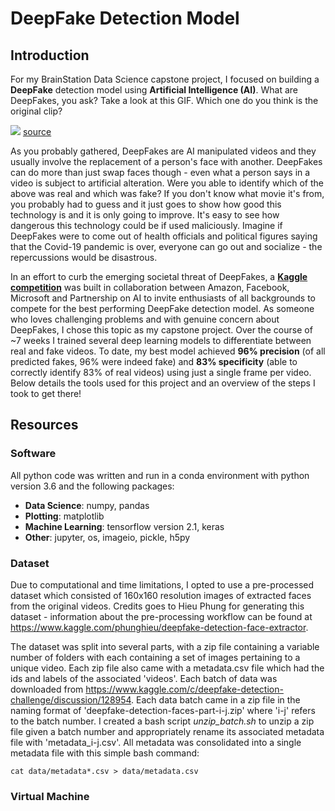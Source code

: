# DeepFake Detection Model

## Introduction

For my BrainStation Data Science capstone project, I focused on building a **DeepFake** detection model using **Artificial Intelligence (AI)**. What are DeepFakes, you ask? Take a look at this GIF. Which one do you think is the original clip?

![](https://github.com/sdlee94/BrainStation_Capstone/blob/master/deepfake.gif)
[source](https://tenor.com/view/deep-fakes-ctrl-shift-face-smiles-shrugs-gif-14641388)

As you probably gathered, DeepFakes are AI manipulated videos and they usually involve the replacement of a person's face with another. DeepFakes can do more than just swap faces though - even what a person says in a video is subject to artificial alteration. Were you able to identify which of the above was real and which was fake? If you don't know what movie it's from, you probably had to guess and it just goes to show how good this technology is and it is only going to improve. It's easy to see how dangerous this technology could be if used maliciously. Imagine if DeepFakes were to come out of health officials and political figures saying that the Covid-19 pandemic is over, everyone can go out and socialize - the repercussions would be disastrous.

In an effort to curb the emerging societal threat of DeepFakes, a [**Kaggle competition**](https://www.kaggle.com/c/deepfake-detection-challenge/overview) was built in collaboration between Amazon, Facebook, Microsoft and Partnership on AI to invite enthusiasts of all backgrounds to compete for the best performing DeepFake detection model. As someone who loves challenging problems and with genuine concern about DeepFakes, I chose this topic as my capstone project. Over the course of ~7 weeks I trained several deep learning models to differentiate between real and fake videos. To date, my best model achieved **96% precision** (of all predicted fakes, 96% were indeed fake) and **83% specificity** (able to correctly identify 83% of real videos) using just a single frame per video. Below details the tools used for this project and an overview of the steps I took to get there!

## Resources


### Software

All python code was written and run in a conda environment with python version 3.6 and the following packages:
- **Data Science**: numpy, pandas
- **Plotting**: matplotlib
- **Machine Learning**: tensorflow version 2.1, keras
- **Other**: jupyter, os, imageio, pickle, h5py

### Dataset

Due to computational and time limitations, I opted to use a pre-processed dataset which consisted of 160x160 resolution images of extracted faces from the original videos. Credits goes to Hieu Phung for generating this dataset - information about the pre-processing workflow can be found at https://www.kaggle.com/phunghieu/deepfake-detection-face-extractor.

The dataset was split into several parts, with a zip file containing a variable number of folders with each containing a set of images pertaining to a unique video. Each zip file also came with a metadata.csv file which had the ids and labels of the associated 'videos'. Each batch of data was downloaded from https://www.kaggle.com/c/deepfake-detection-challenge/discussion/128954. Each data batch came in a zip file in the naming format of 'deepfake-detection-faces-part-i-j.zip' where 'i-j' refers to the batch number. I created a bash script *unzip_batch.sh* to unzip a zip file given a batch number and appropriately rename its associated metadata file with 'metadata_i-j.csv'. All metadata was consolidated into a single metadata file with this simple bash command:

```cat data/metadata*.csv > data/metadata.csv```

### Virtual Machine
